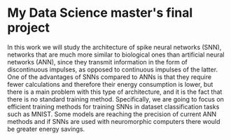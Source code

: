 # My Data Science master's final project

In this work we will study the architecture of spike neural networks (SNN), networks that are much more similar to biological ones than artificial neural networks (ANN), since they transmit information in the form of discontinuous impulses, as opposed to continuous impulses of the latter.
One of the advantages of SNNs compared to ANNs is that they require fewer calculations and therefore their energy consumption is lower, but there is a main problem with this type of architecture, and it is the fact that there is no standard training method. Specifically, we are going to focus on efficient training methods for training SNNs in dataset classification tasks such as MNIST. Some models are reaching the precision of current ANN methods and if SNNs are used with neuromorphic computers there would be greater energy savings.
